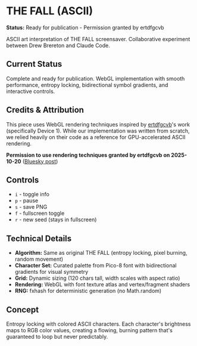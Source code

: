 # THE FALL (ASCII)

**Status:** Ready for publication - Permission granted by ertdfgcvb

ASCII art interpretation of THE FALL screensaver. Collaborative experiment between Drew Brereton and Claude Code.

## Current Status

Complete and ready for publication. WebGL implementation with smooth performance, entropy locking, bidirectional symbol gradients, and interactive controls.

## Credits & Attribution

This piece uses WebGL rendering techniques inspired by [ertdfgcvb](https://ertdfgcvb.xyz/)'s work (specifically Device 1). While our implementation was written from scratch, we relied heavily on their code as a reference for GPU-accelerated ASCII rendering.

**Permission to use rendering techniques granted by ertdfgcvb on 2025-10-20** ([Bluesky post](https://bsky.app/profile/ertdfgcvb.xyz/post/3m3naspbngc2d))

## Controls

- `i` - toggle info
- `p` - pause
- `s` - save PNG
- `f` - fullscreen toggle
- `r` - new seed (stays in fullscreen)

## Technical Details

- **Algorithm:** Same as original THE FALL (entropy locking, pixel burning, random movement)
- **Character Set:** Curated palette from Pico-8 font with bidirectional gradients for visual symmetry
- **Grid:** Dynamic sizing (120 chars tall, width scales with aspect ratio)
- **Rendering:** WebGL with font texture atlas and vertex/fragment shaders
- **RNG:** fxhash for deterministic generation (no Math.random)

## Concept

Entropy locking with colored ASCII characters. Each character's brightness maps to RGB color values, creating a flowing, burning pattern that's guaranteed to loop but never predictably.
